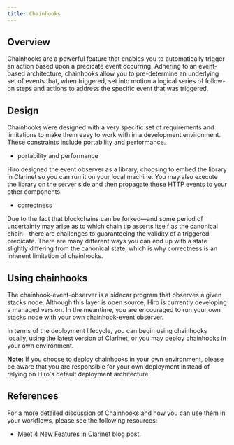 ```yaml
---
title: Chainhooks
---
```


## Overview

Chainhooks are a powerful feature that enables you to automatically trigger an action based upon a predicate event occurring. Adhering to an event-based architecture, chainhooks allow you to pre-determine an underlying set of events that, when triggered, set into motion a logical series of follow-on steps and actions to address the specific event that was triggered. 

## Design

Chainhooks were designed with a very specific set of requirements and limitations to make them easy to work with in a development environment. These constraints include portability and performance.

- portability and performance

Hiro designed the event observer as a library, choosing to embed the library in Clarinet so you can run it on your local machine. You may also execute the library on the server side and then propagate these HTTP events to your other components.

- correctness

Due to the fact that blockchains can be forked—and some period of uncertainty may arise as to which chain tip asserts itself as the canonical chain—there are challenges to guaranteeing the validity of a triggered predicate. There are many different ways you can end up with a state slightly differing from the canonical state, which is why correctness is an inherent limitation of chainhooks. 

## Using chainhooks

The chainhook-event-observer is a sidecar program that observes a given stacks node. Although this layer is open source, Hiro is currently developing a managed version. In the meantime, you are encouraged to run your own stacks node with your own chainhook-event observer.

In terms of the deployment lifecycle, you can begin using chainhooks locally, using the latest version of Clarinet, or you may deploy chainhooks in your own environment.

**Note:** If you choose to deploy chainhooks in your own environment, please be aware that you are responsible for your own deployment instead of relying on Hiro's default deployment architecture.

## References

For a more detailed discussion of Chainhooks and how you can use them in your workflows, please see the following resources:

- [Meet 4 New Features in Clarinet](https://www.hiro.so/blog/meet-4-new-features-in-clarinet) blog post.
